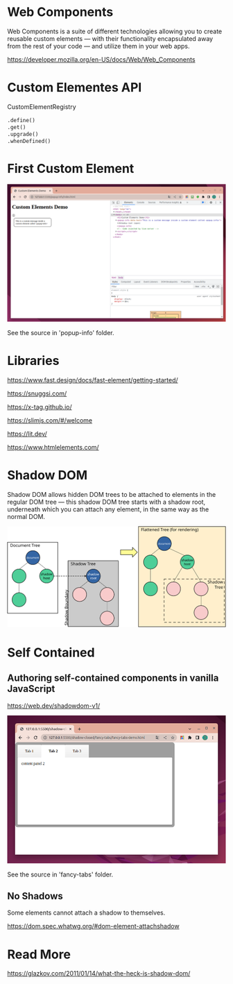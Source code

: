 # Web Components

Web Components is a suite of different technologies allowing you to create reusable custom elements — with their functionality encapsulated away from the rest of your code — and utilize them in your web apps.

https://developer.mozilla.org/en-US/docs/Web/Web_Components

# Custom Elementes API

CustomElementRegistry

```
.define()
.get()
.upgrade()
.whenDefined()
```

# First Custom Element

![](first-element.png)

See the source in 'popup-info' folder.

# Libraries

https://www.fast.design/docs/fast-element/getting-started/

https://snuggsi.com/

https://x-tag.github.io/

https://slimjs.com/#/welcome

https://lit.dev/

https://www.htmlelements.com/

# Shadow DOM

Shadow DOM allows hidden DOM trees to be attached to elements in the regular DOM tree — this shadow DOM tree starts with a shadow root, underneath which you can attach any element, in the same way as the normal DOM.

![](shadowdom.svg)


# Self Contained

## Authoring self-contained components in vanilla JavaScript

https://web.dev/shadowdom-v1/

![](fancy-tabs.png)

See the source in 'fancy-tabs' folder.

## No Shadows

Some elements cannot attach a shadow to themselves.

https://dom.spec.whatwg.org/#dom-element-attachshadow


# Read More

https://glazkov.com/2011/01/14/what-the-heck-is-shadow-dom/

